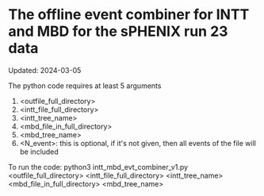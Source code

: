 # The offline event combiner for INTT and MBD for the sPHENIX run 23 data
Updated: 2024-03-05

The python code requires at least 5 arguments
1. <outfile_full_directory>
2. <intt_file_full_directory>
3. <intt_tree_name>
4. <mbd_file_in_full_directory>
5. <mbd_tree_name>
6. <N_event>: this is optional, if it's not given, then all events of the file will be included

To run the code: python3 intt_mbd_evt_combiner_v1.py <outfile_full_directory> <intt_file_full_directory> <intt_tree_name> <mbd_file_in_full_directory> <mbd_tree_name> <N event>
